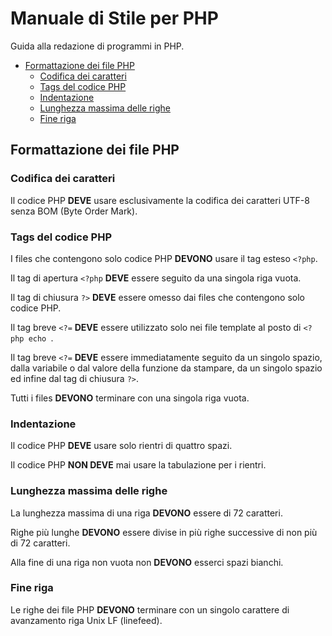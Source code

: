 # Manuale di Stile per PHP
Guida alla redazione di programmi in PHP.

* [Formattazione dei file PHP](#formattazione-dei-file-php)
  * [Codifica dei caratteri](#codifica-dei-caratteri)
  * [Tags del codice PHP](#tags-del-codice-php)
  * [Indentazione](#indentazione)
  * [Lunghezza massima delle righe](#lunghezza-massima-delle-righe) 
  * [Fine riga](#fine-riga) 
  
  
  
## Formattazione dei file PHP

### Codifica dei caratteri

Il codice PHP **DEVE** usare esclusivamente la codifica dei caratteri UTF-8 senza BOM (Byte Order Mark).


### Tags del codice PHP

I files che contengono solo codice PHP **DEVONO** usare il tag esteso `<?php`.

Il tag di apertura `<?php` **DEVE** essere seguito da una singola riga vuota.

Il tag di chiusura `?>` **DEVE** essere omesso dai files che contengono solo codice PHP.

Il tag breve `<?=` **DEVE** essere utilizzato solo nei file template al posto di `<?php echo `.

Il tag breve `<?=` **DEVE** essere immediatamente seguito da un singolo spazio, dalla variabile o dal valore della funzione da stampare, da un singolo spazio ed infine dal tag di chiusura `?>`.

Tutti i files **DEVONO** terminare con una singola riga vuota.


### Indentazione

Il codice PHP **DEVE** usare solo rientri di quattro spazi.

Il codice PHP **NON DEVE** mai usare la tabulazione per i rientri.


### Lunghezza massima delle righe
La lunghezza massima di una riga **DEVONO** essere di 72 caratteri.

Righe più lunghe **DEVONO** essere divise in più righe successive di non più di 72 caratteri.

Alla fine di una riga non vuota non **DEVONO** esserci spazi bianchi. 


### Fine riga
Le righe dei file PHP **DEVONO** terminare con un singolo carattere di avanzamento riga Unix LF (linefeed).
